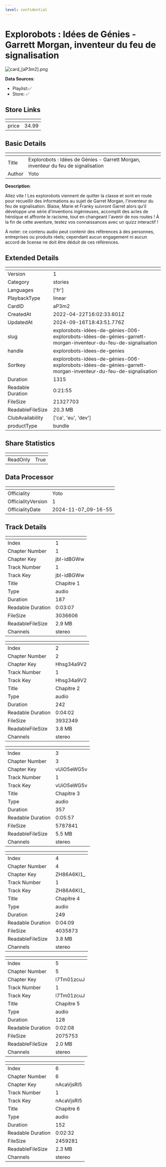 ```yaml
---
level: confidential
---
```

# Explorobots : Idées de Génies - Garrett Morgan, inventeur du feu de signalisation

![card_[aP3m2].png](../../img/cards/card_[aP3m2].png)

**Data Sources**: 

- Playlist:✅
- Store: ✅


## Store Links

| <!-- --> | <!-- --> |
| - | - |
| price | 34.99 |


## Basic Details

| <!-- --> | <!-- --> |
| - | - |
| Title | Explorobots : Idées de Génies - Garrett Morgan, inventeur du feu de signalisation |
| Author | Yoto |

**Description**:

Allez vite ! Les explorobots viennent de quitter la classe et sont en route pour recueillir des informations au sujet de Garret Morgan, l'inventeur du feu de signalisation. Blaise, Marie et Franky suivront Garret alors qu'il développe une série d'inventions ingénieuses, accomplit des actes de héroïque et affronte le racisme, tout en changeant l'avenir de nos routes ! À la fin de cette aventure, testez vos connaissances avec un quizz interactif ! 

À noter: ce contenu audio peut contenir des références à des personnes, entreprises ou produits réels; cependant aucun engagement ni aucun accord de license ne doit être déduit de ces références. 


## Extended Details

| <!-- --> | <!-- --> |
| - | - |
| Version | 1 |
| Category | stories |
| Languages | ['fr'] |
| PlaybackType | linear |
| CardID | aP3m2 |
| CreatedAt | 2022-04-22T16:02:33.601Z |
| UpdatedAt | 2024-09-16T18:43:51.776Z |
| slug | explorobots-idées-de-génies-006-explorobots-idées-de-génies-garrett-morgan-inventeur-du-feu-de-signalisation |
| handle | explorobots-idees-de-genies |
| Sortkey | explorobots-idées-de-génies-006-explorobots-idées-de-génies-garrett-morgan-inventeur-du-feu-de-signalisation |
| Duration | 1315 |
| Readable Duration | 0:21:55 |
| FileSize | 21327703 |
| ReadableFileSize | 20.3 MB |
| ClubAvailability | ['ca', 'eu', 'dev'] |
| productType | bundle |


## Share Statistics

| <!-- --> | <!-- --> |
| - | - |
| ReadOnly | True |


## Data Processor

| <!-- --> | <!-- --> |
| - | - |
| Officiality | Yoto
| OfficialityVersion | 1
| OfficialityDate | 2024-11-07_09-16-55


## Track Details

| <!-- --> | <!-- --> |
| - | - |
| Index | 1 |
| Chapter Number | 1 |
| Chapter Key | jbI-idBGWw |
| Track Number | 1 |
| Track Key | jbI-idBGWw |
| Title | Chapitre 1 |
| Type | audio |
| Duration | 187 |
| Readable Duration | 0:03:07 |
| FileSize | 3036606 |
| ReadableFileSize | 2.9 MB |
| Channels | stereo |

| <!-- --> | <!-- --> |
| - | - |
| Index | 2 |
| Chapter Number | 2 |
| Chapter Key | Hhsg34a9V2 |
| Track Number | 1 |
| Track Key | Hhsg34a9V2 |
| Title | Chapitre 2 |
| Type | audio |
| Duration | 242 |
| Readable Duration | 0:04:02 |
| FileSize | 3932349 |
| ReadableFileSize | 3.8 MB |
| Channels | stereo |

| <!-- --> | <!-- --> |
| - | - |
| Index | 3 |
| Chapter Number | 3 |
| Chapter Key | vUiO5eWG5v |
| Track Number | 1 |
| Track Key | vUiO5eWG5v |
| Title | Chapitre 3 |
| Type | audio |
| Duration | 357 |
| Readable Duration | 0:05:57 |
| FileSize | 5787841 |
| ReadableFileSize | 5.5 MB |
| Channels | stereo |

| <!-- --> | <!-- --> |
| - | - |
| Index | 4 |
| Chapter Number | 4 |
| Chapter Key | ZH86A6KI1_ |
| Track Number | 1 |
| Track Key | ZH86A6KI1_ |
| Title | Chapitre 4 |
| Type | audio |
| Duration | 249 |
| Readable Duration | 0:04:09 |
| FileSize | 4035873 |
| ReadableFileSize | 3.8 MB |
| Channels | stereo |

| <!-- --> | <!-- --> |
| - | - |
| Index | 5 |
| Chapter Number | 5 |
| Chapter Key | l7Tm01zcuJ |
| Track Number | 1 |
| Track Key | l7Tm01zcuJ |
| Title | Chapitre 5 |
| Type | audio |
| Duration | 128 |
| Readable Duration | 0:02:08 |
| FileSize | 2075753 |
| ReadableFileSize | 2.0 MB |
| Channels | stereo |

| <!-- --> | <!-- --> |
| - | - |
| Index | 6 |
| Chapter Number | 6 |
| Chapter Key | nAcaVjsRI5 |
| Track Number | 1 |
| Track Key | nAcaVjsRI5 |
| Title | Chapitre 6 |
| Type | audio |
| Duration | 152 |
| Readable Duration | 0:02:32 |
| FileSize | 2459281 |
| ReadableFileSize | 2.3 MB |
| Channels | stereo |

